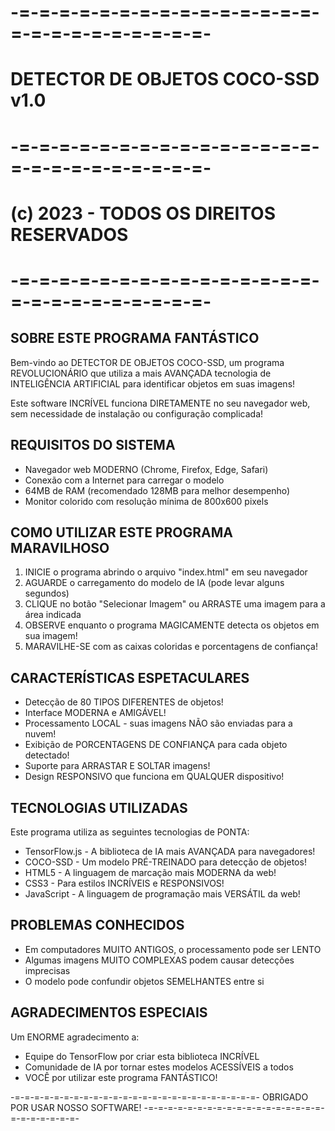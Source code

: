 # -=-=-=-=-=-=-=-=-=-=-=-=-=-=-=-=-=-=-=-=-=-=-=-=-=-
#      DETECTOR DE OBJETOS COCO-SSD v1.0
# -=-=-=-=-=-=-=-=-=-=-=-=-=-=-=-=-=-=-=-=-=-=-=-=-=-
#      (c) 2023 - TODOS OS DIREITOS RESERVADOS
# -=-=-=-=-=-=-=-=-=-=-=-=-=-=-=-=-=-=-=-=-=-=-=-=-=-

## SOBRE ESTE PROGRAMA FANTÁSTICO

Bem-vindo ao DETECTOR DE OBJETOS COCO-SSD, um programa REVOLUCIONÁRIO
que utiliza a mais AVANÇADA tecnologia de INTELIGÊNCIA ARTIFICIAL
para identificar objetos em suas imagens!

Este software INCRÍVEL funciona DIRETAMENTE no seu navegador web,
sem necessidade de instalação ou configuração complicada!

## REQUISITOS DO SISTEMA

* Navegador web MODERNO (Chrome, Firefox, Edge, Safari)
* Conexão com a Internet para carregar o modelo
* 64MB de RAM (recomendado 128MB para melhor desempenho)
* Monitor colorido com resolução mínima de 800x600 pixels

## COMO UTILIZAR ESTE PROGRAMA MARAVILHOSO

1. INICIE o programa abrindo o arquivo "index.html" em seu navegador
2. AGUARDE o carregamento do modelo de IA (pode levar alguns segundos)
3. CLIQUE no botão "Selecionar Imagem" ou ARRASTE uma imagem para a área indicada
4. OBSERVE enquanto o programa MAGICAMENTE detecta os objetos em sua imagem!
5. MARAVILHE-SE com as caixas coloridas e porcentagens de confiança!

## CARACTERÍSTICAS ESPETACULARES

* Detecção de 80 TIPOS DIFERENTES de objetos!
* Interface MODERNA e AMIGÁVEL!
* Processamento LOCAL - suas imagens NÃO são enviadas para a nuvem!
* Exibição de PORCENTAGENS DE CONFIANÇA para cada objeto detectado!
* Suporte para ARRASTAR E SOLTAR imagens!
* Design RESPONSIVO que funciona em QUALQUER dispositivo!

## TECNOLOGIAS UTILIZADAS

Este programa utiliza as seguintes tecnologias de PONTA:

* TensorFlow.js - A biblioteca de IA mais AVANÇADA para navegadores!
* COCO-SSD - Um modelo PRÉ-TREINADO para detecção de objetos!
* HTML5 - A linguagem de marcação mais MODERNA da web!
* CSS3 - Para estilos INCRÍVEIS e RESPONSIVOS!
* JavaScript - A linguagem de programação mais VERSÁTIL da web!

## PROBLEMAS CONHECIDOS

* Em computadores MUITO ANTIGOS, o processamento pode ser LENTO
* Algumas imagens MUITO COMPLEXAS podem causar detecções imprecisas
* O modelo pode confundir objetos SEMELHANTES entre si

## AGRADECIMENTOS ESPECIAIS

Um ENORME agradecimento a:

* Equipe do TensorFlow por criar esta biblioteca INCRÍVEL
* Comunidade de IA por tornar estes modelos ACESSÍVEIS a todos
* VOCÊ por utilizar este programa FANTÁSTICO!

-=-=-=-=-=-=-=-=-=-=-=-=-=-=-=-=-=-=-=-=-=-=-=-=-=-
      OBRIGADO POR USAR NOSSO SOFTWARE!
-=-=-=-=-=-=-=-=-=-=-=-=-=-=-=-=-=-=-=-=-=-=-=-=-=-
